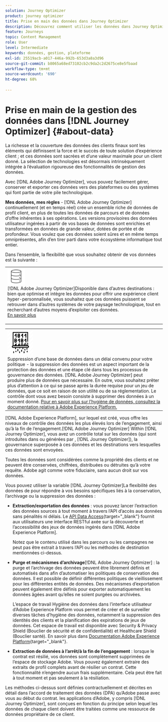 ```yaml
---
solution: Journey Optimizer
product: journey optimizer
title: Prise en main des données dans Journey Optimizer
description: Découvrez comment utiliser les données dans Journey Optimizer
feature: Journeys
topic: Content Management
role: User
level: Intermediate
keywords: données, gestion, plateforme
exl-id: 25519acb-a017-446a-992b-653d3a8a3d96
source-git-commit: b8065a68ed73102cb2c9da2c2d2675ce8e5fbaad
workflow-type: tm+mt
source-wordcount: '690'
ht-degree: 68%

---
```


# Prise en main de la gestion des données dans [!DNL Journey Optimizer] {#about-data}

La richesse et la couverture des données des clients finaux sont les éléments qui définissent la force et le succès de toute solution d’expérience client ; et ces données sont sacrées et d’une valeur maximale pour un client donné. La sélection de technologies est désormais intrinsèquement intégrée à l’évaluation rigoureuse des fonctionnalités de gestion des données.

Avec [!DNL Adobe Journey Optimizer], vous pouvez facilement gérer, conserver et exporter ces données vers des plateformes ou des systèmes qui font partie de votre pile technologique.

**Mes données, mes règles** - [!DNL Adobe Journey Optimizer] continuellement (et en temps réel) crée un ensemble riche de données de profil client, en plus de toutes les données de parcours et de données d’offre inhérentes à ses opérations. Les versions provisoires des données utilisateur ingérées à partir de vos bases de données sont enrichies et transformées en données de grande valeur, dotées de portée et de profondeur. Vous voulez que ces données soient sûres et en même temps omniprésentes, afin d’en tirer parti dans votre écosystème informatique tout entier.

Dans l’ensemble, la flexibilité que vous souhaitez obtenir de vos données est la suivante :


<table style="table-layout:fixed">
<tr style="border: 0;">
  <td>
    <div><img alt="destinations" src="assets/do-not-localize/dest.png" /> 
 <br>[!DNL Adobe Journey Optimizer]Disponible dans d’autres destinations : bien que optimise et intègre les données pour offrir une expérience client hyper-personnalisée, vous souhaitez que ces données puissent se retrouver dans d’autres systèmes de votre paysage technologique, tout en recherchant d’autres moyens d’exploiter ces données.
    <div>
     <a href="../start/ajo-integrations.md">En savoir plus</a></div>
    </div>
    <br>
  </td>
</tr>
</table>

<!--td>
    <div><img alt="retention" src="assets/do-not-localize/retention.png" />  
    <br>Retained for a stipulated duration – Industry or regional regulations (such as GDPR or CCPA) or internal data governance policies stipulate how long or how short a duration, data needs to be maintained or archived in Adobe Experience Platform Data Lake. <a href="../privacy/get-started-privacy.md">Learn more</a></div>
  </td>
</tr>
<tr style="border: 0;"-->
<table style="table-layout:fixed">
<tr style="border: 0;">
  <td>
    <div><img alt="politique" src="assets/do-not-localize/policy.png" /> 
    <br>Suppression d’une base de données dans un délai convenu pour votre politique - la suppression des données est un aspect important de la protection des données et une étape clé dans tous les processus de gouvernance des données. [!DNL Adobe Journey Optimizer] peut produire plus de données que nécessaire. En outre, vous souhaitez prêter plus d’attention à ce qui se passe après la durée requise pour un jeu de données, que ce soit en raison de son utilité ou de sa réglementation. Le contrôle dont vous avez besoin consiste à supprimer des données à un moment donné. <a href="https://experienceleague.adobe.com/docs/experience-platform/hygiene/ui/overview.html?lang=fr">Pour en savoir plus sur l’hygiène de données, consultez la documentation relative à Adobe Experience Platform.</a></div>
  </td>
</tr>
</table>

[!DNL Adobe Experience Platform], sur lequel est créé, vous offre les niveaux de contrôle des données les plus élevés lors de l’engagement, ainsi qu’à la fin de l’engagement.[!DNL Adobe Journey Optimizer] Within [!DNL Journey Optimizer], vous avez un contrôle total sur les données (qui sont introduites dans ou générées par , [!DNL Journey Optimizer]), la gouvernance superposée à ces données et les destinations vers lesquelles ces données sont envoyées.

Toutes les données sont considérées comme la propriété des clients et ne peuvent être conservées, chiffrées, distribuées ou détruites qu’à votre requête. Adobe agit comme votre fiduciaire, sans aucun droit sur vos données.

Vous pouvez utiliser la variable [!DNL Journey Optimizer]La flexibilité des données de pour répondre à vos besoins spécifiques liés à la conservation, l’archivage ou la suppression des données :

* **Extraction/exportation des données** : vous pouvez lancer l’extraction des données sources à tout moment à travers l’API d’accès aux données sans pénalités ni délais. Le [API Data Access](https://experienceleague.adobe.com/docs/experience-platform/data-access/api.html?lang=fr){target="_blank"} fournit aux utilisateurs une interface RESTful axée sur la découverte et l’accessibilité des jeux de données ingérés dans [!DNL Adobe Experience Platform]. <!--In the future (on roadmap), you can use file-based destinations to export and migrate log data from Adobe Journey Optimizer. -->

   Notez que le contenu utilisé dans les parcours ou les campagnes ne peut pas être extrait à travers l’API ou les méthodes de destination mentionnées ci-dessus.

<!--
* **Profile Service Data Retention**: For Behavioral and Time series data appended to any Profile, you may choose to use Journey Optimizer’s default setting of retaining this data for up to 30 days from the date of its addition to a Profile, or until an alternative time-period selected by the you. The time that Adobe keeps this data varies from contract to contract, and is outlined in an organization’s data retention policy.

  Learn more about Experience Event expirations in [Adobe Experience Platform documentation](https://experienceleague.adobe.com/docs/experience-platform/profile/event-expirations.html){target="_blank"}.
-->

* **Purge et mécanismes d’archivage**[!DNL Adobe Journey Optimizer] : la purge et l’archivage des données peuvent être librement définis et automatisés dans afin d’automatiser les politiques de conservation des données. Il est possible de définir différentes politiques de vieillissement pour les différentes entités de données. Des mécanismes d’exportation peuvent également être définis pour exporter automatiquement les données âgées avant qu’elles ne soient purgées ou archivées.

   L’espace de travail Hygiène des données dans l’interface utilisateur d’Adobe Experience Platform vous permet de créer et de surveiller diverses tâches d’hygiène des données, notamment la suppression des identités des clients et la planification des expirations de jeux de données. Cet espace de travail est disponible avec Security &amp; Privacy Shield (Bouclier de sécurité et de confidentialité) et Healthcare Shield (Bouclier santé). En savoir plus dans [Documentation Adobe Experience Platform](https://experienceleague.adobe.com/docs/experience-platform/hygiene/ui/overview.html?lang=fr){target="_blank"}.

<!--
* **Data Lake and Deletions**: Customer Data stored in the Data Lake can be retained by Journey Optimizer:
    
    * for 7 days to facilitate the onboarding of Customer Data into the Profile Services, after which it may be permanently deleted, or
    * until chosen to be deleted by you

-->

* **Extraction de données à l’arrêt/à la fin de l’engagement** : lorsque le contrat est résilié, vos données sont complètement supprimées de l’espace de stockage Adobe. Vous pouvez également extraire des extraits de profil complets avant de résilier un contrat. Cette fonctionnalité n’engendre aucun frais supplémentaire. Cela peut être fait à tout moment et pas seulement à la résiliation.

Les méthodes ci-dessus sont définies contractuellement et décrites en détail dans l’accord de traitement des données (DPA) qu’Adobe passe avec vous au début du contrat. les applications d’Adobe, y compris [!DNL Journey Optimizer], sont conçues en fonction du principe selon lequel les données de chaque client doivent être traitées comme une ressource de données propriétaire de ce client.
